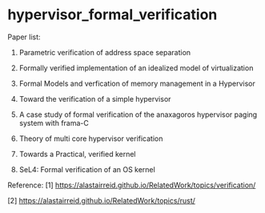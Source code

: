 # hypervisor_formal_verification

Paper list: 

1. Parametric verification of address space separation
2. Formally verified implementation of an idealized model of virtualization
3. Formal Models and verfication of memory management in a Hypervisor
4. Toward the verification of a simple hypervisor 
5. A case study of formal verification of the anaxagoros hypervisor paging system with frama-C
6. Theory of multi core hypervisor verification

7. Towards a Practical, verified kernel
8. SeL4: Formal verification of an OS kernel

Reference:
[1] https://alastairreid.github.io/RelatedWork/topics/verification/

[2] https://alastairreid.github.io/RelatedWork/topics/rust/
